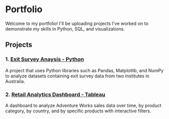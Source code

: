 # Portfolio

Welcome to my portfolio! I'll be uploading projects I've worked on to demonstrate my skills in Python, SQL, and visualizations.

## Projects

### 1. [Exit Survey Anaysis - Python](https://github.com/kageraghty/Portfolio/blob/main/Employee%20Exit%20Survey%20Analysis.ipynb)
A project that uses Python libraries such as Pandas, Matplotlib, and NumPy to analyze datasets containing exit survey data from two institutes in Australia.

### 2. [Retail Analytics Dashboard - Tableau](https://github.com/kageraghty/Portfolio/blob/main/Retail%20Analytics%20Dashboard%20Image.png)
A dashboard to analyze Adventure Works sales data over time, by product category, by country, and by specific products with interactive filters.


